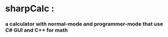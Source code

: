 # sharpCalc :
### a calculator with normal-mode and programmer-mode that use C# GUI and C++ for math
